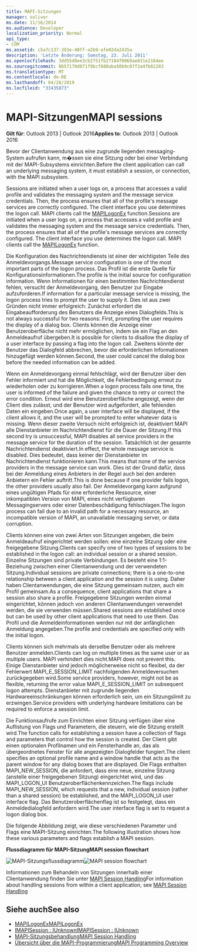 ```yaml
---
title: MAPI-Sitzungen
manager: soliver
ms.date: 11/16/2014
ms.audience: Developer
localization_priority: Normal
api_type:
- COM
ms.assetid: c5a7c137-393e-40ff-a2b9-afe02da2435a
description: 'Letzte Änderung: Samstag, 23. Juli 2011'
ms.openlocfilehash: 3dd55d8ee3cb2751fb27184f0069ae831e2164ee
ms.sourcegitcommit: 8657170d071f9bcf680aba50b9c07f2a4fb82283
ms.translationtype: MT
ms.contentlocale: de-DE
ms.lasthandoff: 04/28/2019
ms.locfileid: "33435873"
---
```

# <a name="mapi-sessions"></a><span data-ttu-id="179cb-103">MAPI-Sitzungen</span><span class="sxs-lookup"><span data-stu-id="179cb-103">MAPI sessions</span></span>

<span data-ttu-id="179cb-104">**Gilt für**: Outlook 2013 | Outlook 2016</span><span class="sxs-lookup"><span data-stu-id="179cb-104">**Applies to**: Outlook 2013 | Outlook 2016</span></span> 
  
<span data-ttu-id="179cb-105">Bevor der Clientanwendung aus eine zugrunde liegenden messaging-System aufrufen kann, m�ssen sie eine Sitzung oder bei einer Verbindung mit der MAPI-Subsystems einrichten.</span><span class="sxs-lookup"><span data-stu-id="179cb-105">Before the client application can call an underlying messaging system, it must establish a session, or connection, with the MAPI subsystem.</span></span>
  
<span data-ttu-id="179cb-p101">Sessions are initiated when a user logs on, a process that accesses a valid profile and validates the messaging system and the message service credentials. Then, the process ensures that all of the profile's message services are correctly configured. The client interface you use determines the logon call. MAPI clients call the [MAPILogonEx](mapilogonex.md) function.</span><span class="sxs-lookup"><span data-stu-id="179cb-p101">Sessions are initiated when a user logs on, a process that accesses a valid profile and validates the messaging system and the message service credentials. Then, the process ensures that all of the profile's message services are correctly configured. The client interface you use determines the logon call. MAPI clients call the [MAPILogonEx](mapilogonex.md) function.</span></span> 
  
<span data-ttu-id="179cb-110">Die Konfiguration des Nachrichtendiensts ist einer der wichtigsten Teile des Anmeldevorgangs.</span><span class="sxs-lookup"><span data-stu-id="179cb-110">Message service configuration is one of the most important parts of the logon process.</span></span> <span data-ttu-id="179cb-111">Das Profil ist die erste Quelle für Konfigurationsinformationen.</span><span class="sxs-lookup"><span data-stu-id="179cb-111">The profile is the initial source for configuration information.</span></span> <span data-ttu-id="179cb-112">Wenn Informationen für einen bestimmten Nachrichtendienst fehlen, versucht der Anmeldevorgang, den Benutzer zur Eingabe aufzuforderen.</span><span class="sxs-lookup"><span data-stu-id="179cb-112">If information for a particular message service is missing, the logon process tries to prompt the user to supply it.</span></span> <span data-ttu-id="179cb-113">Dies ist aus zwei Gründen nicht immer erfolgreich: Zunächst erfordert die Eingabeaufforderung des Benutzers die Anzeige eines Dialogfelds.</span><span class="sxs-lookup"><span data-stu-id="179cb-113">This is not always successful for two reasons: First, prompting the user requires the display of a dialog box.</span></span> <span data-ttu-id="179cb-114">Clients können die Anzeige einer Benutzeroberfläche nicht mehr ermöglichen, indem sie ein Flag an den Anmeldeaufruf übergeben.</span><span class="sxs-lookup"><span data-stu-id="179cb-114">It is possible for clients to disallow the display of a user interface by passing a flag into the logon call.</span></span> <span data-ttu-id="179cb-115">Zweitens könnte der Benutzer das Dialogfeld abbrechen, bevor die erforderlichen Informationen hinzugefügt werden können.</span><span class="sxs-lookup"><span data-stu-id="179cb-115">Second, the user could cancel the dialog box before the needed information can be added.</span></span>
  
<span data-ttu-id="179cb-116">Wenn ein Anmeldevorgang einmal fehlschlägt, wird der Benutzer über den Fehler informiert und hat die Möglichkeit, die Fehlerbedingung erneut zu wiederholen oder zu korrigieren.</span><span class="sxs-lookup"><span data-stu-id="179cb-116">When a logon process fails one time, the user is informed of the failure and given the chance to retry or correct the error condition.</span></span> <span data-ttu-id="179cb-117">Erneut wird eine Benutzeroberfläche angezeigt, wenn der Client dies zulässt, und der Benutzer wird aufgefordert, alle fehlenden Daten ein eingeben.</span><span class="sxs-lookup"><span data-stu-id="179cb-117">Once again, a user interface will be displayed, if the client allows it, and the user will be prompted to enter whatever data is missing.</span></span> <span data-ttu-id="179cb-118">Wenn dieser zweite Versuch nicht erfolgreich ist, deaktiviert MAPI alle Dienstanbieter im Nachrichtendienst für die Dauer der Sitzung.</span><span class="sxs-lookup"><span data-stu-id="179cb-118">If this second try is unsuccessful, MAPI disables all service providers in the message service for the duration of the session.</span></span> <span data-ttu-id="179cb-119">Tatsächlich ist der gesamte Nachrichtendienst deaktiviert.</span><span class="sxs-lookup"><span data-stu-id="179cb-119">In effect, the whole message service is disabled.</span></span> <span data-ttu-id="179cb-120">Dies bedeutet, dass keiner der Dienstanbieter im Nachrichtendienst funktionieren kann.</span><span class="sxs-lookup"><span data-stu-id="179cb-120">This means that none of the service providers in the message service can work.</span></span> <span data-ttu-id="179cb-121">Dies ist der Grund dafür, dass bei der Anmeldung eines Anbieters in der Regel auch bei den anderen Anbietern ein Fehler auftritt.</span><span class="sxs-lookup"><span data-stu-id="179cb-121">This is done because if one provider fails logon, the other providers usually also fail.</span></span> <span data-ttu-id="179cb-122">Der Anmeldevorgang kann aufgrund eines ungültigen Pfads für eine erforderliche Ressource, einer inkompatiblen Version von MAPI, eines nicht verfügbaren Messagingservers oder einer Datenbeschädigung fehlschlagen.</span><span class="sxs-lookup"><span data-stu-id="179cb-122">The logon process can fail due to an invalid path for a necessary resource, an incompatible version of MAPI, an unavailable messaging server, or data corruption.</span></span> 
  
<span data-ttu-id="179cb-123">Clients können eine von zwei Arten von Sitzungen angeben, die beim Anmeldeaufruf eingerichtet werden sollen: eine einzelne Sitzung oder eine freigegebene Sitzung.</span><span class="sxs-lookup"><span data-stu-id="179cb-123">Clients can specify one of two types of sessions to be established in the logon call: an individual session or a shared session.</span></span> <span data-ttu-id="179cb-124">Einzelne Sitzungen sind private Verbindungen. Es besteht eine 1:1-Beziehung zwischen einer Clientanwendung und der verwendeten Sitzung.</span><span class="sxs-lookup"><span data-stu-id="179cb-124">Individual sessions are private connections; there is a one-to-one relationship between a client application and the session it is using.</span></span> <span data-ttu-id="179cb-125">Daher haben Clientanwendungen, die eine Sitzung gemeinsam nutzen, auch ein Profil gemeinsam.</span><span class="sxs-lookup"><span data-stu-id="179cb-125">As a consequence, client applications that share a session also share a profile.</span></span> <span data-ttu-id="179cb-126">Freigegebene Sitzungen werden einmal eingerichtet, können jedoch von anderen Clientanwendungen verwendet werden, die sie verwenden müssen.</span><span class="sxs-lookup"><span data-stu-id="179cb-126">Shared sessions are established once but can be used by other client applications that need to use them.</span></span> <span data-ttu-id="179cb-127">Das Profil und die Anmeldeinformationen werden nur mit der anfänglichen Anmeldung angegeben.</span><span class="sxs-lookup"><span data-stu-id="179cb-127">The profile and credentials are specified only with the initial logon.</span></span> 
  
<span data-ttu-id="179cb-128">Clients können sich mehrmals als derselbe Benutzer oder als mehrere Benutzer anmelden.</span><span class="sxs-lookup"><span data-stu-id="179cb-128">Clients can log on multiple times as the same user or as multiple users.</span></span> <span data-ttu-id="179cb-129">MAPI verhindert dies nicht.</span><span class="sxs-lookup"><span data-stu-id="179cb-129">MAPI does not prevent this.</span></span> <span data-ttu-id="179cb-130">Einige Dienstanbieter sind jedoch möglicherweise nicht so flexibel, da der Fehlerwert MAPI_E_SESSION_LIMIT nachfolgenden Anmeldeversuchen zurückgegeben wird.</span><span class="sxs-lookup"><span data-stu-id="179cb-130">Some service providers, however, might not be as flexible, returning the error value MAPI_E_SESSION_LIMIT on subsequent logon attempts.</span></span> <span data-ttu-id="179cb-131">Dienstanbieter mit zugrunde liegenden Hardwareeinschränkungen können erforderlich sein, um ein Sitzungslimit zu erzwingen.</span><span class="sxs-lookup"><span data-stu-id="179cb-131">Service providers with underlying hardware limitations can be required to enforce a session limit.</span></span>
  
<span data-ttu-id="179cb-132">Die Funktionsaufrufe zum Einrichten einer Sitzung verfügen über eine Auflistung von Flags und Parametern, die steuern, wie die Sitzung erstellt wird.</span><span class="sxs-lookup"><span data-stu-id="179cb-132">The function calls for establishing a session have a collection of flags and parameters that control how the session is created.</span></span> <span data-ttu-id="179cb-133">Der Client gibt einen optionalen Profilnamen und ein Fensterhandle an, das als übergeordnetes Fenster für alle angezeigten Dialogfelder fungiert.</span><span class="sxs-lookup"><span data-stu-id="179cb-133">The client specifies an optional profile name and a window handle that acts as the parent window for any dialog boxes that are displayed.</span></span> <span data-ttu-id="179cb-134">Die Flags enthalten MAPI_NEW_SESSION, die anfordert, dass eine neue, einzelne Sitzung (anstelle einer freigegebenen Sitzung) eingerichtet wird, und das MAPI_LOGON_UI Benutzeroberflächenkennzeichen.</span><span class="sxs-lookup"><span data-stu-id="179cb-134">The flags include MAPI_NEW_SESSION, which requests that a new, individual session (rather than a shared session) be established, and the MAPI_LOGON_UI user interface flag.</span></span> <span data-ttu-id="179cb-135">Das Benutzeroberflächenflag ist so festgelegt, dass ein Anmeldedialogfeld anfordern wird.</span><span class="sxs-lookup"><span data-stu-id="179cb-135">The user interface flag is set to request a logon dialog box.</span></span>
  
<span data-ttu-id="179cb-136">Die folgende Abbildung zeigt, wie diese verschiedenen Parameter und Flags eine MAPI-Sitzung einrichten.</span><span class="sxs-lookup"><span data-stu-id="179cb-136">The following illustration shows how these various parameters and flags establish a MAPI session.</span></span>
  
<span data-ttu-id="179cb-137">**Flussdiagramm für MAPI-Sitzung**</span><span class="sxs-lookup"><span data-stu-id="179cb-137">**MAPI session flowchart**</span></span>
  
<span data-ttu-id="179cb-138">![MAPI-Sitzungsflussdiagramm](media/amapi_47.gif "MAPI-Sitzungsflussdiagramm")</span><span class="sxs-lookup"><span data-stu-id="179cb-138">![MAPI session flowchart](media/amapi_47.gif "MAPI session flowchart")</span></span>
  
<span data-ttu-id="179cb-139">Informationen zum Behandeln von Sitzungen innerhalb einer Clientanwendung finden Sie unter [MAPI Session Handling](mapi-session-handling.md)</span><span class="sxs-lookup"><span data-stu-id="179cb-139">For information about handling sessions from within a client application, see [MAPI Session Handling](mapi-session-handling.md)</span></span>
  
## <a name="see-also"></a><span data-ttu-id="179cb-140">Siehe auch</span><span class="sxs-lookup"><span data-stu-id="179cb-140">See also</span></span>

- [<span data-ttu-id="179cb-141">MAPILogonEx</span><span class="sxs-lookup"><span data-stu-id="179cb-141">MAPILogonEx</span></span>](mapilogonex.md)  
- [<span data-ttu-id="179cb-142">IMAPISession : IUnknown</span><span class="sxs-lookup"><span data-stu-id="179cb-142">IMAPISession : IUnknown</span></span>](imapisessioniunknown.md)
- [<span data-ttu-id="179cb-143">MAPI-Sitzungsbehandlung</span><span class="sxs-lookup"><span data-stu-id="179cb-143">MAPI Session Handling</span></span>](mapi-session-handling.md)  
- [<span data-ttu-id="179cb-144">Übersicht über die MAPI-Programmierung</span><span class="sxs-lookup"><span data-stu-id="179cb-144">MAPI Programming Overview</span></span>](mapi-programming-overview.md)

